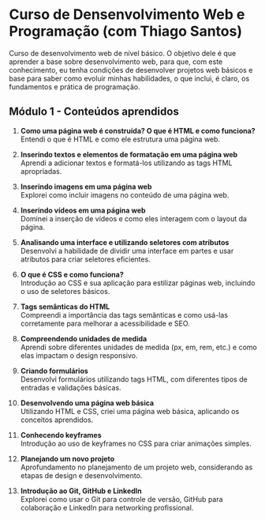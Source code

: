 # Curso de Densenvolvimento Web e Programação (com Thiago Santos)

Curso de desenvolvimento web de nível básico. O objetivo dele é
que aprender a base sobre desenvolvimento web, para que, com este conhecimento, eu tenha
condições de desenvolver projetos web básicos e base para saber como evoluir minhas
habilidades, o que inclui, é claro, os fundamentos e prática de programação.

## Módulo 1 - Conteúdos aprendidos

1. **Como uma página web é construída? O que é HTML e como funciona?**  
   Entendi o que é HTML e como ele estrutura uma página web.
   
2. **Inserindo textos e elementos de formatação em uma página web**  
   Aprendi a adicionar textos e formatá-los utilizando as tags HTML apropriadas.

3. **Inserindo imagens em uma página web**  
   Explorei como incluir imagens no conteúdo de uma página web.

4. **Inserindo vídeos em uma página web**  
   Dominei a inserção de vídeos e como eles interagem com o layout da página.

5. **Analisando uma interface e utilizando seletores com atributos**  
   Desenvolvi a habilidade de dividir uma interface em partes e usar atributos para criar seletores eficientes.

6. **O que é CSS e como funciona?**  
   Introdução ao CSS e sua aplicação para estilizar páginas web, incluindo o uso de seletores básicos.

7. **Tags semânticas do HTML**  
   Compreendi a importância das tags semânticas e como usá-las corretamente para melhorar a acessibilidade e SEO.

8. **Compreendendo unidades de medida**  
   Aprendi sobre diferentes unidades de medida (px, em, rem, etc.) e como elas impactam o design responsivo.

9. **Criando formulários**  
   Desenvolvi formulários utilizando tags HTML, com diferentes tipos de entradas e validações básicas.

10. **Desenvolvendo uma página web básica**  
    Utilizando HTML e CSS, criei uma página web básica, aplicando os conceitos aprendidos.

11. **Conhecendo keyframes**  
    Introdução ao uso de keyframes no CSS para criar animações simples.

12. **Planejando um novo projeto**  
    Aprofundamento no planejamento de um projeto web, considerando as etapas de design e desenvolvimento.

13. **Introdução ao Git, GitHub e LinkedIn**  
    Explorei como usar o Git para controle de versão, GitHub para colaboração e LinkedIn para networking profissional.
